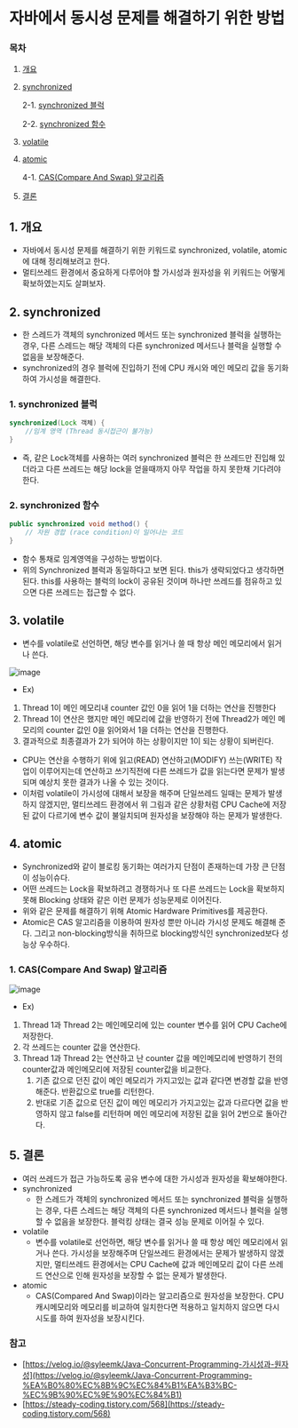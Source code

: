 # 자바에서 동시성 문제를 해결하기 위한 방법

### 목차

1. [개요](#1-개요)
2. [synchronized](#2-synchronized)
    
    2-1. [synchronized 블럭](#1-synchronized-블럭)
    
    2-2. [synchronized 함수](#2-synchronized-함수)
    
3. [volatile](#3-volatile)
4. [atomic](#4-atomic)
    
    4-1. [CAS(Compare And Swap) 알고리즘](#1-cascompare-and-swap-알고리즘)
    
5. [결론](#5-결론)

## 1. 개요

- 자바에서 동시성 문제를 해결하기 위한 키워드로 synchronized, volatile, atomic에 대해 정리해보려고 한다.
- 멀티쓰레드 환경에서 중요하게 다루어야 할 가시성과 원자성을 위 키워드는 어떻게 확보하였는지도 살펴보자.

## 2. synchronized

- 한 스레드가 객체의 synchronized 메서드 또는 synchronized 블럭을 실행하는 경우, 다른 스레드는 해당 객체의 다른 synchronized 메서드나 블럭을 실행할 수 없음을 보장해준다.
- synchronized의 경우 블럭에 진입하기 전에 CPU 캐시와 메인 메모리 값을 동기화하여 가시성을 해결한다.

### 1. s**ynchronized 블럭**

```java
synchronized(Lock 객체) {
	//임계 영역 (Thread 동시접근이 불가능)
}
```

- 즉, 같은 Lock객체를 사용하는 여러 synchronized 블럭은 한 쓰레드만 진입해 있더라고 다른 쓰레드는 해당 lock을 얻을때까지 아무 작업을 하지 못한채 기다려야 한다.

### 2. s**ynchronized 함수**

```java
public synchronized void method() {
	// 자원 경합 (race condition)이 일어나는 코드
}
```

- 함수 통채로 임계영역을 구성하는 방법이다.
- 위의 Synchronized 블럭과 동일하다고 보면 된다. this가 생략되었다고 생각하면 된다. this를 사용하는 블럭의 lock이 공유된 것이며 하나만 쓰레드를 점유하고 있으면 다른 쓰레드는 접근할 수 없다.

## 3. volatile

- 변수를 volatile로 선언하면, 해당 변수를 읽거나 쓸 때 항상 메인 메모리에서 읽거나 쓴다.

![image](https://user-images.githubusercontent.com/59176149/230401913-fde779dc-ec7b-4aed-8ed4-fea8e71be5e3.png)


- Ex)
1. Thread 1이 메인 메모리내 counter 값인 0을 읽어 1을 더하는 연산을 진행한다
2. Thread 1이 연산은 했지만 메인 메모리에 값을 반영하기 전에 Thread2가 메인 메모리의 counter 값인 0을 읽어와서 1을 더하는 연산을 진행한다.
3. 결과적으로 최종결과가 2가 되어야 하는 상황이지만 1이 되는 상황이 되버린다.

- CPU는 연산을 수행하기 위에 읽고(READ) 연산하고(MODIFY) 쓰는(WRITE) 작업이 이루어지는데 연산하고 쓰기직전에 다른 쓰레드가 값을 읽는다면 문제가 발생되며 예상치 못한 결과가 나올 수 있는 것이다.
- 이처럼 volatile이 가시성에 대해서 보장을 해주며 단일쓰레드 일때는 문제가 발생하지 않겠지만, 멀티쓰레드 환경에서 위 그림과 같은 상황처럼 CPU Cache에 저장된 값이 다르기에 변수 값이 불일치되며 원자성을 보장해야 하는 문제가 발생한다.

## 4. atomic

- Synchronized와 같이 블로킹 동기화는 여러가지 단점이 존재하는데 가장 큰 단점이 성능이슈다.
- 어떤 쓰레드는 Lock을 확보하려고 경쟁하거나 또 다른 쓰레드는 Lock을 확보하지 못해 Blocking 상태와 같은 이런 문제가 성능문제로 이어진다.
- 위와 같은 문제를 해결하기 위해 Atomic Hardware Primitives를 제공한다.
- Atomic은 CAS 알고리즘을 이용하여 원자성 뿐만 아니라 가시성 문제도 해결해 준다. 그리고 non-blocking방식을 취하므로 blocking방식인 synchronized보다 성능상 우수하다.

### 1. **CAS(Compare And Swap) 알고리즘**

![image](https://user-images.githubusercontent.com/59176149/230401913-fde779dc-ec7b-4aed-8ed4-fea8e71be5e3.png)


- Ex)
1. Thread 1과 Thread 2는 메인메모리에 있는 counter 변수를 읽어 CPU Cache에 저장한다.
2. 각 쓰레드는 counter 값을 연산한다.
3. Thread 1과 Thread 2는 연산하고 난 counter 값을 메인메모리에 반영하기 전의 counter값과 메인메모리에 저장된 counter값을 비교한다.
    1. 기존 값으로 던진 값이 메인 메모리가 가지고있는 값과 같다면 변경할 값을 반영해준다. 반환값으로 true를 리턴한다.
    2. 반대로 기존 값으로 던진 값이 메인 메모리가 가지고있는 값과 다르다면 값을 반영하지 않고 false를 리턴하며 메인 메모리에 저장된 값을 읽어 2번으로 돌아간다.

## 5. 결론

- 여러 쓰레드가 접근 가능하도록 공유 변수에 대한 가시성과 원자성을 확보해야한다.
- synchronized
    - 한 스레드가 객체의 synchronized 메서드 또는 synchronized 블럭을 실행하는 경우, 다른 스레드는 해당 객체의 다른 synchronized 메서드나 블럭을 실행할 수 없음을 보장한다. 블럭킹 상태는 결국 성능 문제로 이어질 수 있다.
- volatile
    - 변수를 volatile로 선언하면, 해당 변수를 읽거나 쓸 때 항상 메인 메모리에서 읽거나 쓴다. 가시성을 보장해주며 단일쓰레드 환경에서는 문제가 발생하지 않겠지만, 멀티쓰레드 환경에서는 CPU Cache에 값과 메인메모리 값이 다른 쓰레드 연산으로 인해 원자성을 보장할 수 없는 문제가 발생한다.
- atomic
    - CAS(Compared And Swap)이라는 알고리즘으로 원자성을 보장한다. CPU 캐시메모리와 메모리를 비교하여 일치한다면 적용하고 일치하지 않으면 다시 시도를 하여 원자성을 보장시킨다.

### 참고

- [https://velog.io/@syleemk/Java-Concurrent-Programming-가시성과-원자성](https://velog.io/@syleemk/Java-Concurrent-Programming-%EA%B0%80%EC%8B%9C%EC%84%B1%EA%B3%BC-%EC%9B%90%EC%9E%90%EC%84%B1)
- [https://steady-coding.tistory.com/568](https://steady-coding.tistory.com/568)
